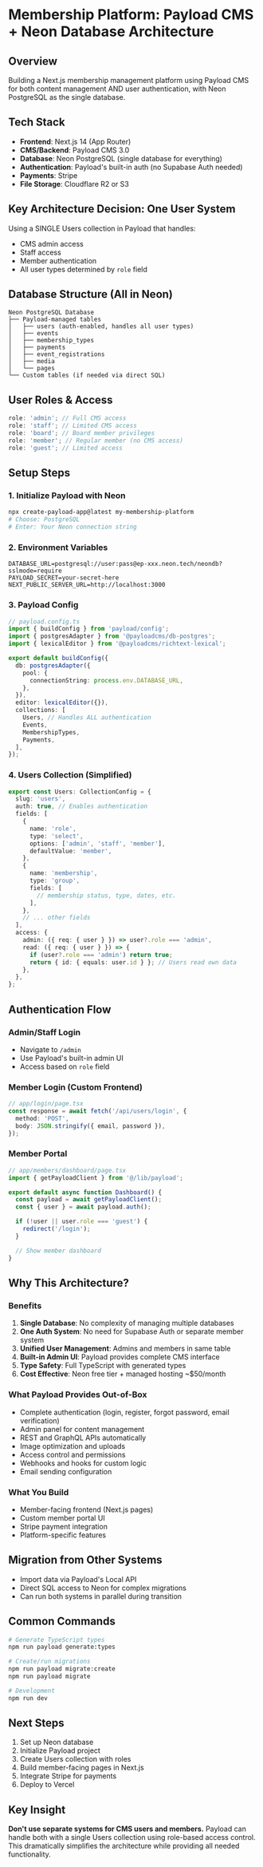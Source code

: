 # Membership Platform: Payload CMS + Neon Database Architecture

## Overview

Building a Next.js membership management platform using Payload CMS for both content management AND user authentication, with Neon PostgreSQL as the single database.

## Tech Stack

- **Frontend**: Next.js 14 (App Router)
- **CMS/Backend**: Payload CMS 3.0
- **Database**: Neon PostgreSQL (single database for everything)
- **Authentication**: Payload's built-in auth (no Supabase Auth needed)
- **Payments**: Stripe
- **File Storage**: Cloudflare R2 or S3

## Key Architecture Decision: One User System

Using a SINGLE Users collection in Payload that handles:

- CMS admin access
- Staff access
- Member authentication
- All user types determined by `role` field

## Database Structure (All in Neon)

```
Neon PostgreSQL Database
├── Payload-managed tables
│   ├── users (auth-enabled, handles all user types)
│   ├── events
│   ├── membership_types
│   ├── payments
│   ├── event_registrations
│   ├── media
│   └── pages
└── Custom tables (if needed via direct SQL)
```

## User Roles & Access

```typescript
role: 'admin'; // Full CMS access
role: 'staff'; // Limited CMS access
role: 'board'; // Board member privileges
role: 'member'; // Regular member (no CMS access)
role: 'guest'; // Limited access
```

## Setup Steps

### 1. Initialize Payload with Neon

```bash
npx create-payload-app@latest my-membership-platform
# Choose: PostgreSQL
# Enter: Your Neon connection string
```

### 2. Environment Variables

```env
DATABASE_URL=postgresql://user:pass@ep-xxx.neon.tech/neondb?sslmode=require
PAYLOAD_SECRET=your-secret-here
NEXT_PUBLIC_SERVER_URL=http://localhost:3000
```

### 3. Payload Config

```typescript
// payload.config.ts
import { buildConfig } from 'payload/config';
import { postgresAdapter } from '@payloadcms/db-postgres';
import { lexicalEditor } from '@payloadcms/richtext-lexical';

export default buildConfig({
  db: postgresAdapter({
    pool: {
      connectionString: process.env.DATABASE_URL,
    },
  }),
  editor: lexicalEditor({}),
  collections: [
    Users, // Handles ALL authentication
    Events,
    MembershipTypes,
    Payments,
  ],
});
```

### 4. Users Collection (Simplified)

```typescript
export const Users: CollectionConfig = {
  slug: 'users',
  auth: true, // Enables authentication
  fields: [
    {
      name: 'role',
      type: 'select',
      options: ['admin', 'staff', 'member'],
      defaultValue: 'member',
    },
    {
      name: 'membership',
      type: 'group',
      fields: [
        // membership status, type, dates, etc.
      ],
    },
    // ... other fields
  ],
  access: {
    admin: ({ req: { user } }) => user?.role === 'admin',
    read: ({ req: { user } }) => {
      if (user?.role === 'admin') return true;
      return { id: { equals: user.id } }; // Users read own data
    },
  },
};
```

## Authentication Flow

### Admin/Staff Login

- Navigate to `/admin`
- Use Payload's built-in admin UI
- Access based on `role` field

### Member Login (Custom Frontend)

```typescript
// app/login/page.tsx
const response = await fetch('/api/users/login', {
  method: 'POST',
  body: JSON.stringify({ email, password }),
});
```

### Member Portal

```typescript
// app/members/dashboard/page.tsx
import { getPayloadClient } from '@/lib/payload';

export default async function Dashboard() {
  const payload = await getPayloadClient();
  const { user } = await payload.auth();

  if (!user || user.role === 'guest') {
    redirect('/login');
  }

  // Show member dashboard
}
```

## Why This Architecture?

### Benefits

1. **Single Database**: No complexity of managing multiple databases
2. **One Auth System**: No need for Supabase Auth or separate member system
3. **Unified User Management**: Admins and members in same table
4. **Built-in Admin UI**: Payload provides complete CMS interface
5. **Type Safety**: Full TypeScript with generated types
6. **Cost Effective**: Neon free tier + managed hosting ~$50/month

### What Payload Provides Out-of-Box

- Complete authentication (login, register, forgot password, email verification)
- Admin panel for content management
- REST and GraphQL APIs automatically
- Image optimization and uploads
- Access control and permissions
- Webhooks and hooks for custom logic
- Email sending configuration

### What You Build

- Member-facing frontend (Next.js pages)
- Custom member portal UI
- Stripe payment integration
- Platform-specific features

## Migration from Other Systems

- Import data via Payload's Local API
- Direct SQL access to Neon for complex migrations
- Can run both systems in parallel during transition

## Common Commands

```bash
# Generate TypeScript types
npm run payload generate:types

# Create/run migrations
npm run payload migrate:create
npm run payload migrate

# Development
npm run dev
```

## Next Steps

1. Set up Neon database
2. Initialize Payload project
3. Create Users collection with roles
4. Build member-facing pages in Next.js
5. Integrate Stripe for payments
6. Deploy to Vercel

## Key Insight

**Don't use separate systems for CMS users and members.** Payload can handle both with a single Users collection using role-based access control. This dramatically simplifies the architecture while providing all needed functionality.

